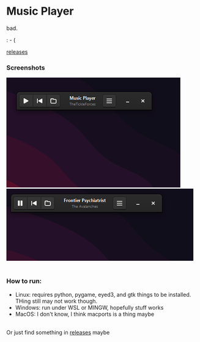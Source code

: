 # Music Player
bad.

: - (

[releases](https://github.com/mlgwynne/music/releases)


### Screenshots
![Screenshot](/img/Screenshot%202023-08-31%20102518.png "Screenshot")
![Other Screenshot](/img/Screenshot%202023-08-31%20102617.png "Other Screenshot")
<br>
<br>
### How to run:
  -  Linux: requires python, pygame, eyed3, and gtk things to be installed. THing still may not work though.
  -  Windows: run under WSL or MINGW, hopefully stuff works
  -  MacOS: I don't know, I think macports is a thing maybe
<br>
Or just find something in <a href="https://github.com/mlgwynne/music/releases">releases</a> maybe

